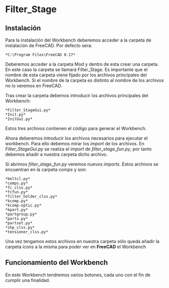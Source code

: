 # Filter_Stage
## Instalación

Para la instalación del Workbench deberemos acceder a la carpeta de instalación de FreeCAD. Por defecto sera:

	*C:\Program Files\FreeCAD 0.17*

Deberemos acceder a la carpeta Mod y dentro de esta crear una carpeta. 
En este caso la carpeta se llamará Filter_Stage.
Es importante que el nombre de esta carpeta viene fijado por los archivos principales del Workbench.
Si el nombre de la carpeta es distinto al nombre de los archivos no lo veremos en FreeCAD.

Tras crear la carpeta debemos introducir los archivos principales del Workbench:

	*Filter_StageGui.py*
	*Init.py*
	*InitGui.py*
Estos tres archivos contienen el código para generar el Workbench.

Ahora deberemos introducir los archivos necesarios para ejecutar el workbench. Para ello
debemos mirar los *import* de los archivos.
En *Filter_StageGui.py* se realiza el *import* de *filter_stage_fun.py*, por tanto
debemos añadir a nuestra carpeta dicho archivo.

Si abrimos *filter_stage_fun.py* veremos nuevos *imports*. Estos archivos se encuentran en la 
carpeta *comps* y son:

	*beltcl.py*
	*comps.py*
	*fc_clss.py*
	*fcfun.py*
  	*filter_holder_clss.py*
	*kcomp.py*
	*kcomp-optic.py*
	*kpart.py*
	*partgroup.py*
	*parts.py*
	*partset.py*
	*shp_clss.py*
	*tensioner_clss.py*

Una vez tengamos estos archivos en nuestra carpeta sólo queda añadir la carpeta *icons* a la misma para poder ver en **FreeCAD** el Workbench

## Funcionamiento del Workbench

En este Workbench tendremos varios botones, cada uno con el fin de cumplir una finalidad.

